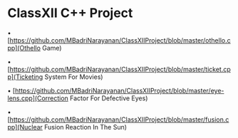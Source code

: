 # ClassXII C++ Project

• [https://github.com/MBadriNarayanan/ClassXIIProject/blob/master/othello.cpp](Othello Game)

•	[https://github.com/MBadriNarayanan/ClassXIIProject/blob/master/ticket.cpp](Ticketing System For Movies)

•	[https://github.com/MBadriNarayanan/ClassXIIProject/blob/master/eye-lens.cpp](Correction Factor For Defective Eyes)

•	[https://github.com/MBadriNarayanan/ClassXIIProject/blob/master/fusion.cpp](Nuclear Fusion Reaction In The Sun)
